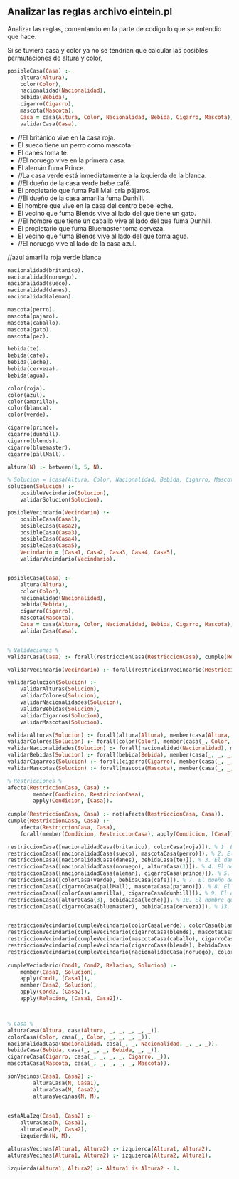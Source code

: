 ## Analizar las reglas archivo eintein.pl
Analizar las reglas, comentando en la parte de codigo lo que se entendio que hace.

Si se tuviera casa y color ya no se tendrian que calcular las posibles permutaciones de altura y color, 
```prolog
posibleCasa(Casa) :-
    altura(Altura),
    color(Color),
    nacionalidad(Nacionalidad),
    bebida(Bebida),
    cigarro(Cigarro),
    mascota(Mascota),
    Casa = casa(Altura, Color, Nacionalidad, Bebida, Cigarro, Mascota),
    validarCasa(Casa).


``` 


- //El británico vive en la casa roja.
- El sueco tiene un perro como mascota.
- El danés toma té.
- //El noruego vive en la primera casa.
- El alemán fuma Prince.
- //La casa verde está inmediatamente a la izquierda de la blanca.
- //El dueño de la casa verde bebe café.
- El propietario que fuma Pall Mall cría pájaros.
- //El dueño de la casa amarilla fuma Dunhill.
- El hombre que vive en la casa del centro bebe leche.
- El vecino que fuma Blends vive al lado del que tiene un gato.
- //El hombre que tiene un caballo vive al lado del que fuma Dunhill.
- El propietario que fuma Bluemaster toma cerveza.
- El vecino que fuma Blends vive al lado del que toma agua.
- //El noruego vive al lado de la casa azul.

//azul amarilla roja verde blanca


```prolog
nacionalidad(britanico).
nacionalidad(noruego).
nacionalidad(sueco).
nacionalidad(danes).
nacionalidad(aleman).

mascota(perro).
mascota(pajaro).
mascota(caballo).
mascota(gato).
mascota(pez).

bebida(te).
bebida(cafe).
bebida(leche).
bebida(cerveza).
bebida(agua).

color(roja).
color(azul).
color(amarilla).
color(blanca).
color(verde).

cigarro(prince).
cigarro(dunhill).
cigarro(blends).
cigarro(bluemaster).
cigarro(pallMall).

altura(N) :- between(1, 5, N).

% Solucion = [casa(Altura, Color, Nacionalidad, Bebida, Cigarro, Mascota)] %
solucion(Solucion) :-
    posibleVecindario(Solucion),
    validarSolucion(Solucion).

posibleVecindario(Vecindario) :-
    posibleCasa(Casa1),
    posibleCasa(Casa2),
    posibleCasa(Casa3),
    posibleCasa(Casa4),
    posibleCasa(Casa5),
    Vecindario = [Casa1, Casa2, Casa3, Casa4, Casa5],
    validarVecindario(Vecindario).


posibleCasa(Casa) :-
    altura(Altura),
    color(Color),
    nacionalidad(Nacionalidad),
    bebida(Bebida),
    cigarro(Cigarro),
    mascota(Mascota),
    Casa = casa(Altura, Color, Nacionalidad, Bebida, Cigarro, Mascota),
    validarCasa(Casa).


% Validaciones %
validarCasa(Casa) :- forall(restriccionCasa(RestriccionCasa), cumple(RestriccionCasa, Casa)).

validarVecindario(Vecindario) :- forall(restriccionVecindario(RestriccionVecindario), apply(RestriccionVecindario, [Vecindario])).

validarSolucion(Solucion) :-
    validarAlturas(Solucion),
    validarColores(Solucion),
    validarNacionalidades(Solucion),
    validarBebidas(Solucion),
    validarCigarros(Solucion),
    validarMascotas(Solucion).

validarAlturas(Solucion) :- forall(altura(Altura), member(casa(Altura, _, _, _, _, _), Solucion)).
validarColores(Solucion) :- forall(color(Color), member(casa(_, Color, _, _, _, _), Solucion)).
validarNacionalidades(Solucion) :- forall(nacionalidad(Nacionalidad), member(casa(_, _, Nacionalidad, _, _, _), Solucion)).
validarBebidas(Solucion) :- forall(bebida(Bebida), member(casa(_, _, _, Bebida, _, _), Solucion)).
validarCigarros(Solucion) :- forall(cigarro(Cigarro), member(casa(_, _, _, _, Cigarro, _), Solucion)).
validarMascotas(Solucion) :- forall(mascota(Mascota), member(casa(_, _, _, _, _, Mascota), Solucion)).

% Restricciones %
afecta(RestriccionCasa, Casa) :-
        member(Condicion, RestriccionCasa),
        apply(Condicion, [Casa]).
    
cumple(RestriccionCasa, Casa) :- not(afecta(RestriccionCasa, Casa)).
cumple(RestriccionCasa, Casa) :-
    afecta(RestriccionCasa, Casa),
    forall(member(Condicion, RestriccionCasa), apply(Condicion, [Casa])).

restriccionCasa([nacionalidadCasa(britanico), colorCasa(roja)]). % 1. El británico vive en la casa roja
restriccionCasa([nacionalidadCasa(sueco), mascotaCasa(perro)]). % 2. El sueco tiene un perro como mascota
restriccionCasa([nacionalidadCasa(danes), bebidaCasa(te)]). % 3. El danés toma té
restriccionCasa([nacionalidadCasa(noruego), alturaCasa(1)]). % 4. El noruego vive en la primera casa
restriccionCasa([nacionalidadCasa(aleman), cigarroCasa(prince)]). % 5. El alemán fuma Prince
restriccionCasa([colorCasa(verde), bebidaCasa(cafe)]). % 7. El dueño de la casa verde bebe café
restriccionCasa([cigarroCasa(pallMall), mascotaCasa(pajaro)]). % 8. El propietario que fuma Pall Mall cría pájaros
restriccionCasa([colorCasa(amarilla), cigarroCasa(dunhill)]). % 9. El dueño de la casa amarilla fuma Dunhill
restriccionCasa([alturaCasa(3), bebidaCasa(leche)]). % 10. El hombre que vive en la casa del centro bebe leche
restriccionCasa([cigarroCasa(bluemaster), bebidaCasa(cerveza)]). % 13. El propietario que fuma Bluemaster toma cerveza


restriccionVecindario(cumpleVecindario(colorCasa(verde), colorCasa(blanca), estaALaIzq)). % 6. La casa verde está inmediatamente a la izquierda de la blanca
restriccionVecindario(cumpleVecindario(cigarroCasa(blends), mascotaCasa(gato), sonVecinos)). % 11. El vecino que fuma Blends vive al lado del que tiene un gato
restriccionVecindario(cumpleVecindario(mascotaCasa(caballo), cigarroCasa(dunhill), sonVecinos)). % 12. El hombre que tiene un caballo vive al lado del que fuma Dunhill
restriccionVecindario(cumpleVecindario(cigarroCasa(blends), bebidaCasa(agua), sonVecinos)). % 14. El vecino que fuma Blends vive al lado del que toma agua
restriccionVecindario(cumpleVecindario(nacionalidadCasa(noruego), colorCasa(azul), sonVecinos)). % 15. El noruego vive al lado de la casa azul
    
cumpleVecindario(Cond1, Cond2, Relacion, Solucion) :-
    member(Casa1, Solucion),
    apply(Cond1, [Casa1]),
    member(Casa2, Solucion),
    apply(Cond2, [Casa2]),
    apply(Relacion, [Casa1, Casa2]).



% Casa %
alturaCasa(Altura, casa(Altura, _, _, _, _, _)).
colorCasa(Color, casa(_, Color, _, _, _, _)).
nacionalidadCasa(Nacionalidad, casa(_, _, Nacionalidad, _, _, _)).
bebidaCasa(Bebida, casa(_, _, _, Bebida, _, _)).
cigarroCasa(Cigarro, casa(_, _, _, _, Cigarro, _)).
mascotaCasa(Mascota, casa(_, _, _, _, _, Mascota)).

sonVecinos(Casa1, Casa2) :-
        alturaCasa(N, Casa1),
        alturaCasa(M, Casa2),
        alturasVecinas(N, M).
    
    
estaALaIzq(Casa1, Casa2) :-
    alturaCasa(N, Casa1),
    alturaCasa(M, Casa2),
    izquierda(N, M).

alturasVecinas(Altura1, Altura2) :- izquierda(Altura1, Altura2).
alturasVecinas(Altura1, Altura2) :- izquierda(Altura2, Altura1).

izquierda(Altura1, Altura2) :- Altura1 is Altura2 - 1.


``` 